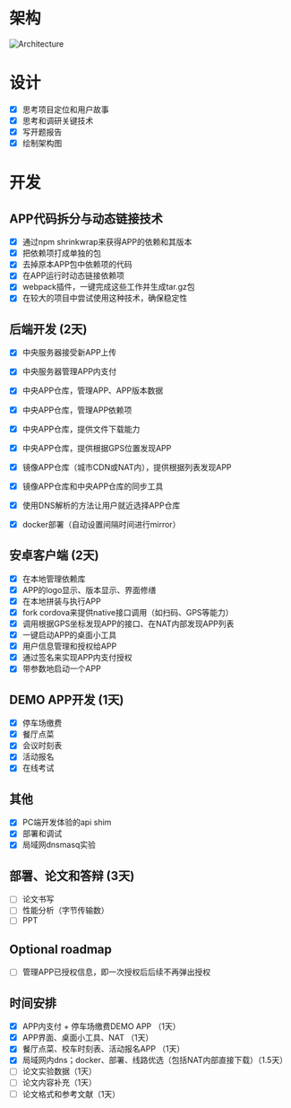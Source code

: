 # 架构

![Architecture](https://www.lucidchart.com/publicSegments/view/55b4c3c8-f456-44a4-8283-83b5f0220a1c/image.png)

# 设计

- [x] 思考项目定位和用户故事
- [x] 思考和调研关键技术
- [x] 写开题报告
- [x] 绘制架构图

# 开发

## APP代码拆分与动态链接技术

- [x] 通过npm shrinkwrap来获得APP的依赖和其版本
- [x] 把依赖项打成单独的包
- [x] 去掉原本APP包中依赖项的代码
- [x] 在APP运行时动态链接依赖项
- [x] webpack插件，一键完成这些工作并生成tar.gz包
- [x] 在较大的项目中尝试使用这种技术，确保稳定性

## 后端开发 (2天)

- [x] 中央服务器接受新APP上传
- [x] 中央服务器管理APP内支付
- [x] 中央APP仓库，管理APP、APP版本数据
- [x] 中央APP仓库，管理APP依赖项
- [x] 中央APP仓库，提供文件下载能力
- [x] 中央APP仓库，提供根据GPS位置发现APP
- [x] 镜像APP仓库（城市CDN或NAT内），提供根据列表发现APP
- [x] 镜像APP仓库和中央APP仓库的同步工具
- [x] 使用DNS解析的方法让用户就近选择APP仓库
- [x] docker部署（自动设置间隔时间进行mirror）


## 安卓客户端 (2天)

- [x] 在本地管理依赖库
- [x] APP的logo显示、版本显示、界面修缮
- [x] 在本地拼装与执行APP
- [x] fork cordova来提供native接口调用（如扫码、GPS等能力）
- [x] 调用根据GPS坐标发现APP的接口、在NAT内部发现APP列表
- [x] 一键启动APP的桌面小工具
- [x] 用户信息管理和授权给APP
- [x] 通过签名来实现APP内支付授权
- [x] 带参数地启动一个APP

## DEMO APP开发 (1天)

- [x] 停车场缴费
- [x] 餐厅点菜
- [x] 会议时刻表
- [x] 活动报名
- [x] 在线考试

## 其他

- [x] PC端开发体验的api shim
- [x] 部署和调试
- [x] 局域网dnsmasq实验

## 部署、论文和答辩 (3天)

- [ ] 论文书写
- [ ] 性能分析（字节传输数）
- [ ] PPT

## Optional roadmap
- [ ] 管理APP已授权信息，即一次授权后后续不再弹出授权

## 时间安排
- [x] APP内支付 + 停车场缴费DEMO APP （1天）
- [x] APP界面、桌面小工具、NAT （1天）
- [x] 餐厅点菜、校车时刻表、活动报名APP （1天）
- [x] 局域网内dns；docker、部署、线路优选（包括NAT内部直接下载）（1.5天）
- [ ] 论文实验数据（1天）
- [ ] 论文内容补充（1天）
- [ ] 论文格式和参考文献（1天）
